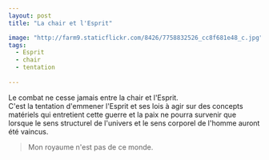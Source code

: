```yaml
---
layout: post
title: "La chair et l'Esprit"

image: "http://farm9.staticflickr.com/8426/7758832526_cc8f681e48_c.jpg"
tags: 
  - Esprit
  - chair
  - tentation
  
---
```


Le combat ne cesse jamais entre la chair et l'Esprit.  
C'est la tentation d'emmener l'Esprit et ses lois à agir sur des concepts matériels qui entretient cette guerre et la paix ne pourra survenir que lorsque le sens structurel de l'univers et le sens corporel de l'homme auront été vaincus.

> Mon royaume n'est pas de ce monde.

